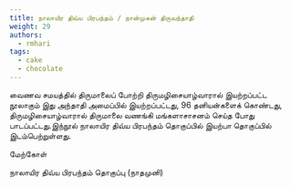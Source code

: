 ```yaml
---
title: நாலாயிர திவ்ய பிரபந்தம் / நான்முகன் திருவந்தாதி
weight: 29
authors:
  - rmhari
tags:
  - cake
  - chocolate
---
```



வைணவ சமயத்தில் திருமாலைப் போற்றி திருமழிசையாழ்வாரால் இயற்றப்பட்ட நூலாகும் இது அந்தாதி அமைப்பில் இயற்றப்பட்டது, 96 தனியன்களைக் கொண்டது, திருமழிசையாழ்வாரால் திருமாலை வணங்கி மங்களாசாசனம் செய்த போது பாடப்பட்டது.இந்நூல் நாலாயிர திவ்ய பிரபந்தம் தொகுப்பில் இயற்பா தொகுப்பில் இடம்பெற்றுள்ளது.

மேற்கோள்

நாலாயிர திவ்ய பிரபந்தம் தொகுப்பு (நாதமுனி)

